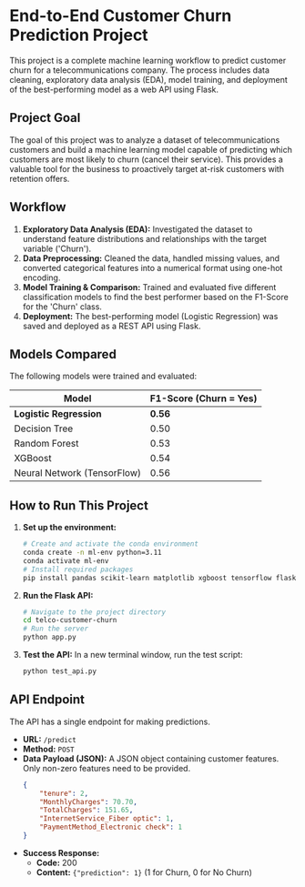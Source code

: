 # End-to-End Customer Churn Prediction Project

This project is a complete machine learning workflow to predict customer churn for a telecommunications company. The process includes data cleaning, exploratory data analysis (EDA), model training, and deployment of the best-performing model as a web API using Flask.

## Project Goal
The goal of this project was to analyze a dataset of telecommunications customers and build a machine learning model capable of predicting which customers are most likely to churn (cancel their service). This provides a valuable tool for the business to proactively target at-risk customers with retention offers.

## Workflow
1.  **Exploratory Data Analysis (EDA):** Investigated the dataset to understand feature distributions and relationships with the target variable ('Churn').
2.  **Data Preprocessing:** Cleaned the data, handled missing values, and converted categorical features into a numerical format using one-hot encoding.
3.  **Model Training & Comparison:** Trained and evaluated five different classification models to find the best performer based on the F1-Score for the 'Churn' class.
4.  **Deployment:** The best-performing model (Logistic Regression) was saved and deployed as a REST API using Flask.

## Models Compared
The following models were trained and evaluated:

| Model                       | F1-Score (Churn = Yes) |
| --------------------------- | ---------------------- |
| **Logistic Regression** | **0.56** |
| Decision Tree               | 0.50                   |
| Random Forest               | 0.53                   |
| XGBoost                     | 0.54                   |
| Neural Network (TensorFlow) | 0.56                   |


## How to Run This Project
1.  **Set up the environment:**
    ```bash
    # Create and activate the conda environment
    conda create -n ml-env python=3.11
    conda activate ml-env
    # Install required packages
    pip install pandas scikit-learn matplotlib xgboost tensorflow flask requests
    ```
2.  **Run the Flask API:**
    ```bash
    # Navigate to the project directory
    cd telco-customer-churn
    # Run the server
    python app.py
    ```
3.  **Test the API:**
    In a new terminal window, run the test script:
    ```bash
    python test_api.py
    ```

## API Endpoint
The API has a single endpoint for making predictions.

* **URL:** `/predict`
* **Method:** `POST`
* **Data Payload (JSON):** A JSON object containing customer features. Only non-zero features need to be provided.
    ```json
    {
        "tenure": 2,
        "MonthlyCharges": 70.70,
        "TotalCharges": 151.65,
        "InternetService_Fiber optic": 1,
        "PaymentMethod_Electronic check": 1
    }
    ```
* **Success Response:**
    * **Code:** 200
    * **Content:** `{"prediction": 1}` (1 for Churn, 0 for No Churn)